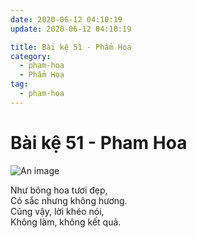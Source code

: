 ```yaml
---
date: 2020-06-12 04:10:19
update: 2020-06-12 04:10:19

title: Bài kệ 51 - Phẩm Hoa
category:
  - pham-hoa
  - Phẩm Hoa
tag:
  - pham-hoa
---
```


# Bài kệ 51 - Pham Hoa

![An image](/img/pham-hoa/pham-hoa-051.jpg)

Như bông hoa tươi đẹp,<br>Có sắc nhưng không hương.<br>Cũng vậy, lời khéo nói,<br>Không làm, không kết quả.<br>
